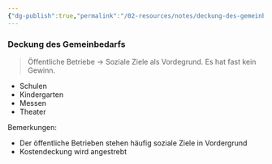 ```yaml
---
{"dg-publish":true,"permalink":"/02-resources/notes/deckung-des-gemeinbedarfs/","tags":["bwl"],"noteIcon":"","updated":"2024-06-10T02:02:17.743+02:00"}
---
```


### Deckung des Gemeinbedarfs 
> Öffentliche Betriebe -> Soziale Ziele als Vordegrund. Es hat fast kein Gewinn.

- Schulen
- Kindergarten
- Messen
- Theater

Bemerkungen:
- Der öffentliche Betrieben stehen häufig soziale Ziele in Vordergrund 
- Kostendeckung wird angestrebt

